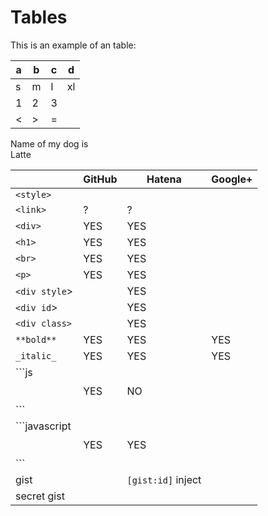 # Tables

This is an example of an table:

| a 	| b 	| c 	|d |
|---	|---	|---	|- |
|s | m | l | xl
| 1 	| 2 	| 3 	| | 
| < 	| > 	| = 	| |

Name of my dog is\
Latte

|        | GitHub | Hatena | Google+ |
|--------|--------|--------|---------|
| `<style>` |       |       | |
| `<link>`  |  ?     |  ?   | |
| `<div>`    | YES   | YES | |
| `<h1>`    | YES   | YES | |
| `<br>`    | YES | YES | |
| `<p>`     | YES | YES | |
| `<div style`> |  | YES | |
| `<div id`> |     | YES | |
| `<div class>` |  | YES | |
| `**bold**` | YES | YES | YES |
| `_italic_` | YES | YES | YES |
| \`\`\`js<br /><br /><br />\`\`\` | YES | NO | |
| \`\`\`javascript<br /><br /><br />\`\`\` | YES | YES | |
| gist |   | `[gist:id]` inject | |
| secret gist |   |    | |
